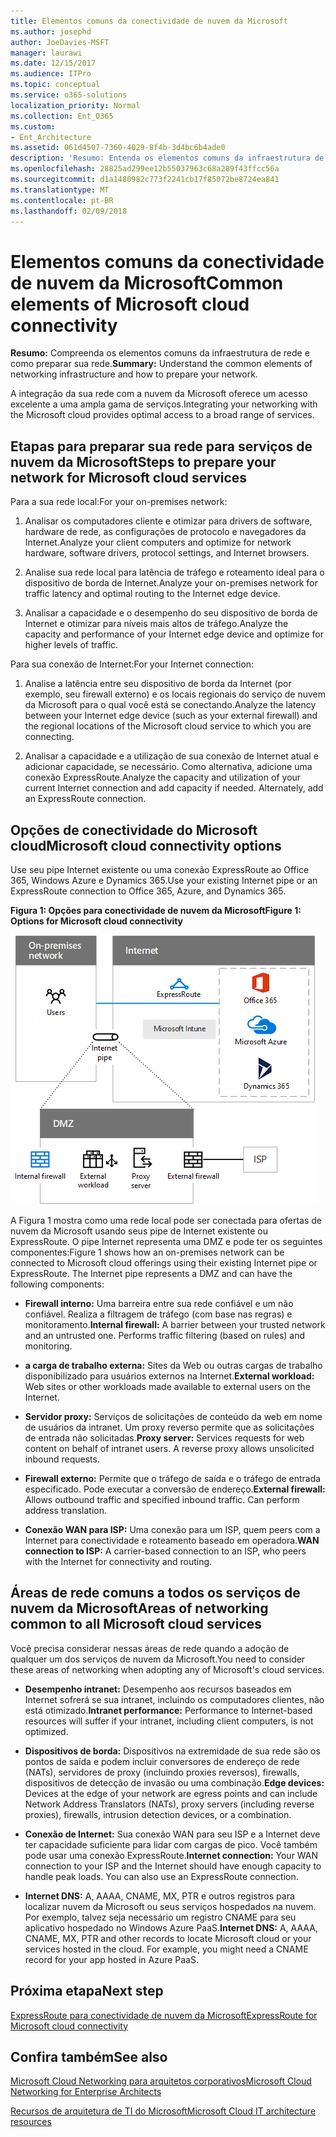 ```yaml
---
title: Elementos comuns da conectividade de nuvem da Microsoft
ms.author: josephd
author: JoeDavies-MSFT
manager: laurawi
ms.date: 12/15/2017
ms.audience: ITPro
ms.topic: conceptual
ms.service: o365-solutions
localization_priority: Normal
ms.collection: Ent_O365
ms.custom:
- Ent_Architecture
ms.assetid: 061d4507-7360-4029-8f4b-3d4bc6b4ade0
description: 'Resumo: Entenda os elementos comuns da infraestrutura de rede e como preparar sua rede.'
ms.openlocfilehash: 28825ad299ee12b55037963c68a289f43ffcc56a
ms.sourcegitcommit: d1a1480982c773f2241cb17f85072be8724ea841
ms.translationtype: MT
ms.contentlocale: pt-BR
ms.lasthandoff: 02/09/2018
---
```

# <a name="common-elements-of-microsoft-cloud-connectivity"></a><span data-ttu-id="9b661-103">Elementos comuns da conectividade de nuvem da Microsoft</span><span class="sxs-lookup"><span data-stu-id="9b661-103">Common elements of Microsoft cloud connectivity</span></span>

 <span data-ttu-id="9b661-104">**Resumo:** Compreenda os elementos comuns da infraestrutura de rede e como preparar sua rede.</span><span class="sxs-lookup"><span data-stu-id="9b661-104">**Summary:** Understand the common elements of networking infrastructure and how to prepare your network.</span></span>
  
<span data-ttu-id="9b661-105">A integração da sua rede com a nuvem da Microsoft oferece um acesso excelente a uma ampla gama de serviços.</span><span class="sxs-lookup"><span data-stu-id="9b661-105">Integrating your networking with the Microsoft cloud provides optimal access to a broad range of services.</span></span>
  
## <a name="steps-to-prepare-your-network-for-microsoft-cloud-services"></a><span data-ttu-id="9b661-106">Etapas para preparar sua rede para serviços de nuvem da Microsoft</span><span class="sxs-lookup"><span data-stu-id="9b661-106">Steps to prepare your network for Microsoft cloud services</span></span>
<span data-ttu-id="9b661-107"><a name="steps"> </a></span><span class="sxs-lookup"><span data-stu-id="9b661-107"></span></span>

<span data-ttu-id="9b661-108">Para a sua rede local:</span><span class="sxs-lookup"><span data-stu-id="9b661-108">For your on-premises network:</span></span>
  
1. <span data-ttu-id="9b661-109">Analisar os computadores cliente e otimizar para drivers de software, hardware de rede, as configurações de protocolo e navegadores da Internet.</span><span class="sxs-lookup"><span data-stu-id="9b661-109">Analyze your client computers and optimize for network hardware, software drivers, protocol settings, and Internet browsers.</span></span>
    
2. <span data-ttu-id="9b661-110">Analise sua rede local para latência de tráfego e roteamento ideal para o dispositivo de borda de Internet.</span><span class="sxs-lookup"><span data-stu-id="9b661-110">Analyze your on-premises network for traffic latency and optimal routing to the Internet edge device.</span></span>
    
3. <span data-ttu-id="9b661-111">Analisar a capacidade e o desempenho do seu dispositivo de borda de Internet e otimizar para níveis mais altos de tráfego.</span><span class="sxs-lookup"><span data-stu-id="9b661-111">Analyze the capacity and performance of your Internet edge device and optimize for higher levels of traffic.</span></span>
    
<span data-ttu-id="9b661-112">Para sua conexão de Internet:</span><span class="sxs-lookup"><span data-stu-id="9b661-112">For your Internet connection:</span></span>
  
1. <span data-ttu-id="9b661-113">Analise a latência entre seu dispositivo de borda da Internet (por exemplo, seu firewall externo) e os locais regionais do serviço de nuvem da Microsoft para o qual você está se conectando.</span><span class="sxs-lookup"><span data-stu-id="9b661-113">Analyze the latency between your Internet edge device (such as your external firewall) and the regional locations of the Microsoft cloud service to which you are connecting.</span></span>
    
2. <span data-ttu-id="9b661-p101">Analisar a capacidade e a utilização de sua conexão de Internet atual e adicionar capacidade, se necessário. Como alternativa, adicione uma conexão ExpressRoute.</span><span class="sxs-lookup"><span data-stu-id="9b661-p101">Analyze the capacity and utilization of your current Internet connection and add capacity if needed. Alternately, add an ExpressRoute connection.</span></span>
    
## <a name="microsoft-cloud-connectivity-options"></a><span data-ttu-id="9b661-116">Opções de conectividade do Microsoft cloud</span><span class="sxs-lookup"><span data-stu-id="9b661-116">Microsoft cloud connectivity options</span></span>
<span data-ttu-id="9b661-117"><a name="steps"> </a></span><span class="sxs-lookup"><span data-stu-id="9b661-117"></span></span>

<span data-ttu-id="9b661-118">Use seu pipe Internet existente ou uma conexão ExpressRoute ao Office 365, Windows Azure e Dynamics 365.</span><span class="sxs-lookup"><span data-stu-id="9b661-118">Use your existing Internet pipe or an ExpressRoute connection to Office 365, Azure, and Dynamics 365.</span></span>
  
<span data-ttu-id="9b661-119">**Figura 1: Opções para conectividade de nuvem da Microsoft**</span><span class="sxs-lookup"><span data-stu-id="9b661-119">**Figure 1: Options for Microsoft cloud connectivity**</span></span>

![Figura 1:  Opções para a conectividade de nuvem da Microsoft](images/Network_Poster/CommonElements.png)

  
<span data-ttu-id="9b661-p102">A Figura 1 mostra como uma rede local pode ser conectada para ofertas de nuvem da Microsoft usando seus pipe de Internet existente ou ExpressRoute. O pipe Internet representa uma DMZ e pode ter os seguintes componentes:</span><span class="sxs-lookup"><span data-stu-id="9b661-p102">Figure 1 shows how an on-premises network can be connected to Microsoft cloud offerings using their existing Internet pipe or ExpressRoute. The Internet pipe represents a DMZ and can have the following components:</span></span>
  
- <span data-ttu-id="9b661-p103">**Firewall interno:** Uma barreira entre sua rede confiável e um não confiável. Realiza a filtragem de tráfego (com base nas regras) e monitoramento.</span><span class="sxs-lookup"><span data-stu-id="9b661-p103">**Internal firewall:** A barrier between your trusted network and an untrusted one. Performs traffic filtering (based on rules) and monitoring.</span></span>
    
- <span data-ttu-id="9b661-125">**a carga de trabalho externa:** Sites da Web ou outras cargas de trabalho disponibilizado para usuários externos na Internet.</span><span class="sxs-lookup"><span data-stu-id="9b661-125">**External workload:** Web sites or other workloads made available to external users on the Internet.</span></span>
    
- <span data-ttu-id="9b661-p104">**Servidor proxy:** Serviços de solicitações de conteúdo da web em nome de usuários da intranet. Um proxy reverso permite que as solicitações de entrada não solicitadas.</span><span class="sxs-lookup"><span data-stu-id="9b661-p104">**Proxy server:** Services requests for web content on behalf of intranet users. A reverse proxy allows unsolicited inbound requests.</span></span>
    
- <span data-ttu-id="9b661-p105">**Firewall externo:** Permite que o tráfego de saída e o tráfego de entrada especificado. Pode executar a conversão de endereço.</span><span class="sxs-lookup"><span data-stu-id="9b661-p105">**External firewall:** Allows outbound traffic and specified inbound traffic. Can perform address translation.</span></span>
    
- <span data-ttu-id="9b661-130">**Conexão WAN para ISP:** Uma conexão para um ISP, quem peers com a Internet para conectividade e roteamento baseado em operadora.</span><span class="sxs-lookup"><span data-stu-id="9b661-130">**WAN connection to ISP:** A carrier-based connection to an ISP, who peers with the Internet for connectivity and routing.</span></span>
    
## <a name="areas-of-networking-common-to-all-microsoft-cloud-services"></a><span data-ttu-id="9b661-131">Áreas de rede comuns a todos os serviços de nuvem da Microsoft</span><span class="sxs-lookup"><span data-stu-id="9b661-131">Areas of networking common to all Microsoft cloud services</span></span>
<span data-ttu-id="9b661-132"><a name="steps"> </a></span><span class="sxs-lookup"><span data-stu-id="9b661-132"></span></span>

<span data-ttu-id="9b661-133">Você precisa considerar nessas áreas de rede quando a adoção de qualquer um dos serviços de nuvem da Microsoft.</span><span class="sxs-lookup"><span data-stu-id="9b661-133">You need to consider these areas of networking when adopting any of Microsoft's cloud services.</span></span>
  
- <span data-ttu-id="9b661-134">**Desempenho intranet:** Desempenho aos recursos baseados em Internet sofrerá se sua intranet, incluindo os computadores clientes, não está otimizado.</span><span class="sxs-lookup"><span data-stu-id="9b661-134">**Intranet performance:** Performance to Internet-based resources will suffer if your intranet, including client computers, is not optimized.</span></span>
    
- <span data-ttu-id="9b661-135">**Dispositivos de borda:** Dispositivos na extremidade de sua rede são os pontos de saída e podem incluir conversores de endereço de rede (NATs), servidores de proxy (incluindo proxies reversos), firewalls, dispositivos de detecção de invasão ou uma combinação.</span><span class="sxs-lookup"><span data-stu-id="9b661-135">**Edge devices:** Devices at the edge of your network are egress points and can include Network Address Translators (NATs), proxy servers (including reverse proxies), firewalls, intrusion detection devices, or a combination.</span></span>
    
- <span data-ttu-id="9b661-p106">**Conexão de Internet:** Sua conexão WAN para seu ISP e a Internet deve ter capacidade suficiente para lidar com cargas de pico. Você também pode usar uma conexão ExpressRoute.</span><span class="sxs-lookup"><span data-stu-id="9b661-p106">**Internet connection:** Your WAN connection to your ISP and the Internet should have enough capacity to handle peak loads. You can also use an ExpressRoute connection.</span></span>
    
- <span data-ttu-id="9b661-p107">**Internet DNS:** A, AAAA, CNAME, MX, PTR e outros registros para localizar nuvem da Microsoft ou seus serviços hospedados na nuvem. Por exemplo, talvez seja necessário um registro CNAME para seu aplicativo hospedado no Windows Azure PaaS.</span><span class="sxs-lookup"><span data-stu-id="9b661-p107">**Internet DNS:** A, AAAA, CNAME, MX, PTR and other records to locate Microsoft cloud or your services hosted in the cloud. For example, you might need a CNAME record for your app hosted in Azure PaaS.</span></span>
    

## <a name="next-step"></a><span data-ttu-id="9b661-140">Próxima etapa</span><span class="sxs-lookup"><span data-stu-id="9b661-140">Next step</span></span>

[<span data-ttu-id="9b661-141">ExpressRoute para conectividade de nuvem da Microsoft</span><span class="sxs-lookup"><span data-stu-id="9b661-141">ExpressRoute for Microsoft cloud connectivity</span></span>](expressroute-for-microsoft-cloud-connectivity.md)

## <a name="see-also"></a><span data-ttu-id="9b661-142">Confira também</span><span class="sxs-lookup"><span data-stu-id="9b661-142">See also</span></span>

<span data-ttu-id="9b661-143"><a name="steps"> </a></span><span class="sxs-lookup"><span data-stu-id="9b661-143"></span></span>

[<span data-ttu-id="9b661-144">Microsoft Cloud Networking para arquitetos corporativos</span><span class="sxs-lookup"><span data-stu-id="9b661-144">Microsoft Cloud Networking for Enterprise Architects</span></span>](microsoft-cloud-networking-for-enterprise-architects.md)
  
[<span data-ttu-id="9b661-145">Recursos de arquitetura de TI do Microsoft</span><span class="sxs-lookup"><span data-stu-id="9b661-145">Microsoft Cloud IT architecture resources</span></span>](microsoft-cloud-it-architecture-resources.md)


